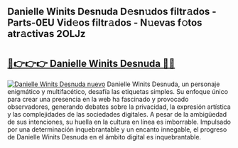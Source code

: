 ## Danielle Winits Desnuda D𝚎sn𝚞dos filtr𝚊dos - Parts-0EU Vid𝚎os filtr𝚊dos - N𝚞evas f𝚘tos atr𝚊ctivas 2OLJz

# <h2><a href="http://mb1b9l.tromn.icu/?c=Danielle+Winits+Desnuda">🔗👉👉👉 Danielle Winits Desnuda 🔗🔗</a></h2>

[![Danielle Winits Desnuda nuevo](https://i.imgur.com/pEAQMta.gif)](http://mb1b9l.tromn.icu/?c=Danielle+Winits+Desnuda)
Danielle Winits Desnuda, un personaje enigmático y multifacético, desafía las etiquetas simples. Su enfoque único para crear una presencia en la web ha fascinado y provocado observadores, generando debates sobre la privacidad, la expresión artística y las complejidades de las sociedades digitales. A pesar de la ambigüedad de sus intenciones, su huella en la cultura en línea es imborrable. Impulsado por una determinación inquebrantable y un encanto innegable, el progreso de Danielle Winits Desnuda en el ámbito digital es inquebrantable.
